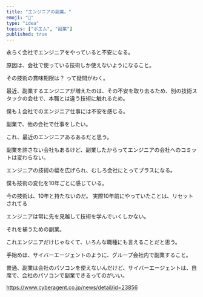 ```yaml
---
title: "エンジニアの副業。"
emoji: "🤯"
type: "idea"
topics: ["ポエム", "副業"]
published: true
---
```


永らく会社でエンジニアをやっていると不安になる。

原因は、会社で使っている技術しか使えないようになること。

その技術の賞味期限は？
って疑問がわく。

最近、副業するエンジニアが増えたのは、その不安を取り去るため、別の技術スタックの会社で、本職とは違う技術に触れるため。

僕も１会社でのエンジニア仕事には不安を感じる。

副業で、他の会社で仕事をしたい。

これ、最近のエンジニアあるあるだと思う。

副業を許さない会社もあるけど、副業したからってエンジニアの会社へのコミットは変わらない。

エンジニアの技術の幅を広げられ、むしろ会社にとってプラスになる。

僕も技術の変化を10年ごとに感じている。

今の技術は、10年と持たないのだ。
実際10年前にやっていたことは、リセットされてる

エンジニアは常に先を見越して技術を学んでいくしかない。

それを補うための副業。

これエンジニアだけじゃなくて、いろんな職種にも言えることだと思う。

手始めは、サイバーエージェントのように、グループ会社内で副業すること。

普通、副業は会社のパソコンを使えないんだけど、サイバーエージェントは、自席で、会社のパソコンで副業できるってのがいい。

https://www.cyberagent.co.jp/news/detail/id=23856